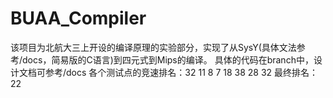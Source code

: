# BUAA_Compiler
该项目为北航大三上开设的编译原理的实验部分，实现了从SysY(具体文法参考/docs，简易版的C语言)到四元式到Mips的编译。
具体的代码在branch中，设计文档可参考/docs
各个测试点的竞速排名：32 11 8 7 18 38 28 32
最终排名：22
